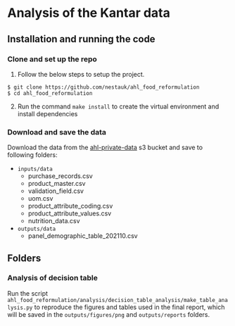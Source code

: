 <!-- #region -->

# Analysis of the Kantar data

## Installation and running the code

### Clone and set up the repo

1. Follow the below steps to setup the project.

```shell
$ git clone https://github.com/nestauk/ahl_food_reformulation
$ cd ahl_food_reformulation
```

2. Run the command `make install` to create the virtual environment and install dependencies

### Download and save the data

Download the data from the [ahl-private-data](https://s3.console.aws.amazon.com/s3/buckets/ahl-private-data?prefix=kantar%2Fdata_v3%2F&region=eu-west-2&showversions=false#) s3 bucket and save to following folders:

- `inputs/data`
  - purchase_records.csv
  - product_master.csv
  - validation_field.csv
  - uom.csv
  - product_attribute_coding.csv
  - product_attribute_values.csv
  - nutrition_data.csv
- `outputs/data`
  - panel_demographic_table_202110.csv

## Folders

### Analysis of decision table

Run the script `ahl_food_reformulation/analysis/decision_table_analysis/make_table_analysis.py` to reproduce the figures and tables used in the final report, which will be saved in the `outputs/figures/png` and `outputs/reports` folders.

<!-- #endregion -->
